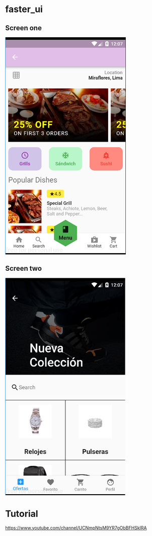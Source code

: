 # faster_ui

## Screen one
![alt text](pantalla1.PNG)

## Screen two
![alt text](pantalla2.PNG)

# Tutorial 
https://www.youtube.com/channel/UCNmpNtsM9YR7gObBFHSkIRA